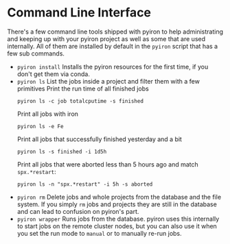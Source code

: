 # Command Line Interface
There's a few command line tools shipped with pyiron to help administrating and keeping up with your pyiron project as 
well as some that are used internally. All of them are installed by default in the `pyiron` script that has a few sub 
commands.

* `pyiron install` Installs the pyiron resources for the first time, if you don't get them via conda.
* `pyiron ls` List the jobs inside a project and filter them with a few primitives
   Print the run time of all finished jobs
   ```commandline
   pyiron ls -c job totalcputime -s finished
   ```
   Print all jobs with iron
   ```commandline
   pyiron ls -e Fe
   ```
   Print all jobs that successfully finished yesterday and a bit
   ```commandline
   pyiron ls -s finished -i 1d5h
   ```
   Print all jobs that were aborted less than 5 hours ago and match `spx.*restart`:
   ```commandline
   pyiron ls -n "spx.*restart" -i 5h -s aborted
   ```
* `pyiron rm` Delete jobs and whole projects from the database and the file system.  If you simply `rm` jobs and projects 
  they are still in the database and can lead to confusion on pyiron's part.
* `pyiron wrapper` Runs jobs from the database. pyiron uses this internally to start jobs on the remote cluster nodes, 
  but you can also use it when you set the run mode to `manual` or to manually re-run jobs.


